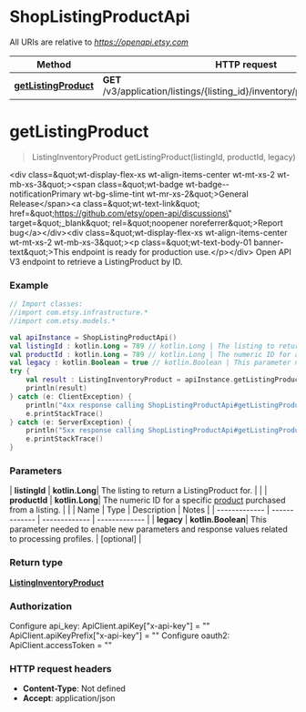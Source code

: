 # ShopListingProductApi

All URIs are relative to *https://openapi.etsy.com*

| Method | HTTP request | Description |
| ------------- | ------------- | ------------- |
| [**getListingProduct**](ShopListingProductApi.md#getListingProduct) | **GET** /v3/application/listings/{listing_id}/inventory/products/{product_id} |  |


<a id="getListingProduct"></a>
# **getListingProduct**
> ListingInventoryProduct getListingProduct(listingId, productId, legacy)



&lt;div class&#x3D;\&quot;wt-display-flex-xs wt-align-items-center wt-mt-xs-2 wt-mb-xs-3\&quot;&gt;&lt;span class&#x3D;\&quot;wt-badge wt-badge--notificationPrimary wt-bg-slime-tint wt-mr-xs-2\&quot;&gt;General Release&lt;/span&gt;&lt;a class&#x3D;\&quot;wt-text-link\&quot; href&#x3D;\&quot;https://github.com/etsy/open-api/discussions\&quot; target&#x3D;\&quot;_blank\&quot; rel&#x3D;\&quot;noopener noreferrer\&quot;&gt;Report bug&lt;/a&gt;&lt;/div&gt;&lt;div class&#x3D;\&quot;wt-display-flex-xs wt-align-items-center wt-mt-xs-2 wt-mb-xs-3\&quot;&gt;&lt;p class&#x3D;\&quot;wt-text-body-01 banner-text\&quot;&gt;This endpoint is ready for production use.&lt;/p&gt;&lt;/div&gt;  Open API V3 endpoint to retrieve a ListingProduct by ID.

### Example
```kotlin
// Import classes:
//import com.etsy.infrastructure.*
//import com.etsy.models.*

val apiInstance = ShopListingProductApi()
val listingId : kotlin.Long = 789 // kotlin.Long | The listing to return a ListingProduct for.
val productId : kotlin.Long = 789 // kotlin.Long | The numeric ID for a specific [product](/documentation/reference#tag/ShopListing-Product) purchased from a listing.
val legacy : kotlin.Boolean = true // kotlin.Boolean | This parameter needed to enable new parameters and response values related to processing profiles.
try {
    val result : ListingInventoryProduct = apiInstance.getListingProduct(listingId, productId, legacy)
    println(result)
} catch (e: ClientException) {
    println("4xx response calling ShopListingProductApi#getListingProduct")
    e.printStackTrace()
} catch (e: ServerException) {
    println("5xx response calling ShopListingProductApi#getListingProduct")
    e.printStackTrace()
}
```

### Parameters
| **listingId** | **kotlin.Long**| The listing to return a ListingProduct for. | |
| **productId** | **kotlin.Long**| The numeric ID for a specific [product](/documentation/reference#tag/ShopListing-Product) purchased from a listing. | |
| Name | Type | Description  | Notes |
| ------------- | ------------- | ------------- | ------------- |
| **legacy** | **kotlin.Boolean**| This parameter needed to enable new parameters and response values related to processing profiles. | [optional] |

### Return type

[**ListingInventoryProduct**](ListingInventoryProduct.md)

### Authorization


Configure api_key:
    ApiClient.apiKey["x-api-key"] = ""
    ApiClient.apiKeyPrefix["x-api-key"] = ""
Configure oauth2:
    ApiClient.accessToken = ""

### HTTP request headers

 - **Content-Type**: Not defined
 - **Accept**: application/json

